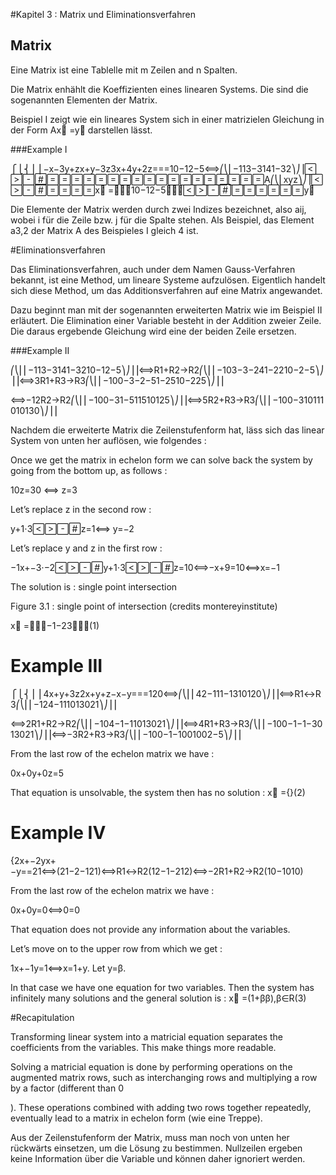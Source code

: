 #Kapitel 3 : Matrix und Eliminationsverfahren

## Matrix

Eine Matrix ist eine Tablelle mit m Zeilen and n Spalten.

Die Matrix enhählt die Koeffizienten eines linearen Systems. Die sind die sogenannten Elementen der Matrix.

Beispiel I zeigt wie ein lineares System sich in einer matrizielen Gleichung in der Form Ax⃗ =y⃗ darstellen lässt.

###Example I

⎧⎩⎨⎪⎪−x−3y+zx+y−3z3x+4y+2z===10−12−5⟺⎛⎝⎜−113−3141−32⎞⎠⎟A⎛⎝⎜xyz⎞⎠⎟x⃗ =⎛⎝⎜10−12−5⎞⎠⎟y⃗


Die Elemente der Matrix werden durch zwei Indizes bezeichnet, also aij, wobei i für die Zeile bzw. j für die Spalte stehen. Als Beispiel, das Element a3,2 der Matrix A des Beispieles I gleich 4 ist.


#Eliminationsverfahren

Das Eliminationsverfahren, auch under dem Namen Gauss-Verfahren bekannt, ist eine Method, um lineare Systeme aufzulösen. Eigentlich handelt sich diese Method, um das Additionsverfahren auf eine Matrix angewandet.

Dazu beginnt man mit der sogenannten erweiterten Matrix wie im Beispiel II erläutert. Die Elimination einer Variable besteht in der Addition zweier Zeile. Die daraus ergebende Gleichung wird eine der beiden Zeile ersetzen.

###Example II

⎛⎝⎜⎜−113−3141−3210−12−5⎞⎠⎟⎟⟺R1+R2→R2⎛⎝⎜⎜−103−3−241−2210−2−5⎞⎠⎟⎟⟺3R1+R3→R3⎛⎝⎜⎜−100−3−2−51−2510−225⎞⎠⎟⎟

⟺−12R2→R2⎛⎝⎜⎜−100−31−511510125⎞⎠⎟⎟⟺5R2+R3→R3⎛⎝⎜⎜−100−310111010130⎞⎠⎟⎟

Nachdem die erweiterte Matrix die Zeilenstufenform hat, läss sich das linear System von unten her auflösen, wie folgendes :

Once we get the matrix in echelon form we can solve back the system by going from the bottom up, as follows :

10z=30 ⟺ z=3

Let’s replace z in the second row :

y+1⋅3z=1⟺ y=−2

Let’s replace y and z in the first row :

−1x+−3⋅−2y+1⋅3z=10⟺−x+9=10⟺x=−1

The solution is :
single point intersection

Figure 3.1 : single point of intersection (credits montereyinstitute)

x⃗ =⎛⎝⎜−1−23⎞⎠⎟(1)

# Example III

⎧⎩⎨⎪⎪4x+y+3z2x+y+z−x−y===120⟺⎛⎝⎜⎜42−111−1310120⎞⎠⎟⎟⟺R1↔R3⎛⎝⎜⎜−124−111013021⎞⎠⎟⎟

⟺2R1+R2→R2⎛⎝⎜⎜−104−1−11013021⎞⎠⎟⎟⟺4R1+R3→R3⎛⎝⎜⎜−100−1−1−3013021⎞⎠⎟⎟⟺−3R2+R3→R3⎛⎝⎜⎜−100−1−1001002−5⎞⎠⎟⎟

From the last row of the echelon matrix we have :

0x+0y+0z=5

That equation is unsolvable, the system then has no solution :
x⃗ ={}(2)


# Example IV

{2x+−2yx+−y==21⟺(21−2−121)⟺R1↔R2(12−1−212)⟺−2R1+R2→R2(10−1010)

From the last row of the echelon matrix we have :

0x+0y=0⟺0=0

That equation does not provide any information about the variables.

Let’s move on to the upper row from which we get :

1x+−1y=1⟺x=1+y. Let y=β.

In that case we have one equation for two variables. Then the system has infinitely many solutions and the general solution is :
x⃗ =(1+ββ),β∈R(3)


#Recapitulation

Transforming linear system into a matricial equation separates the coefficients from the variables. This make things more readable.

Solving a matricial equation is done by performing operations on the augmented matrix rows, such as interchanging rows and multiplying a row by a factor (different than 0

). These operations combined with adding two rows together repeatedly, eventually lead to a matrix in echelon form (wie eine Treppe).

Aus der Zeilenstufenform der Matrix, muss man noch von unten her rückwärts einsetzen, um die Lösung zu bestimmen. Nullzeilen ergeben keine Information über die Variable und können daher ignoriert werden.
